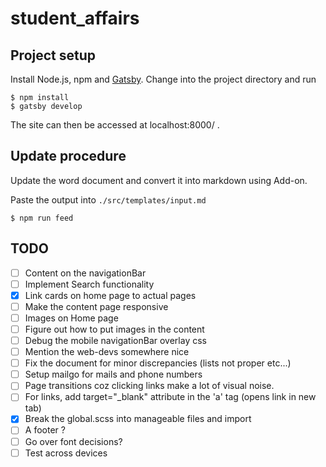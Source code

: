 # student_affairs

## Project setup
Install Node.js, npm and [Gatsby](https://www.gatsbyjs.com/tutorial/part-zero/#using-the-gatsby-cli). Change into the project directory and run
```
$ npm install
$ gatsby develop
```
The site can then be accessed at localhost:8000/ .

## Update procedure

Update the word document and convert it into markdown using Add-on.

Paste the output into `./src/templates/input.md`

```
$ npm run feed
```

## TODO

-[ ] Content on the navigationBar
-[ ] Implement Search functionality
-[x] Link cards on home page to actual pages
-[ ] Make the content page responsive
-[ ] Images on Home page
-[ ] Figure out how to put images in the content
-[ ] Debug the mobile navigationBar overlay css
-[ ] Mention the web-devs somewhere nice
-[ ] Fix the document for minor discrepancies (lists not proper etc...)
-[ ] Setup mailgo for mails and phone numbers
-[ ] Page transitions coz clicking links make a lot of visual noise.
-[ ] For links, add target="_blank" attribute in the 'a' tag (opens link in new tab)
-[x] Break the global.scss into manageable files and import
-[ ] A footer ?
-[ ] Go over font decisions?
-[ ] Test across devices
